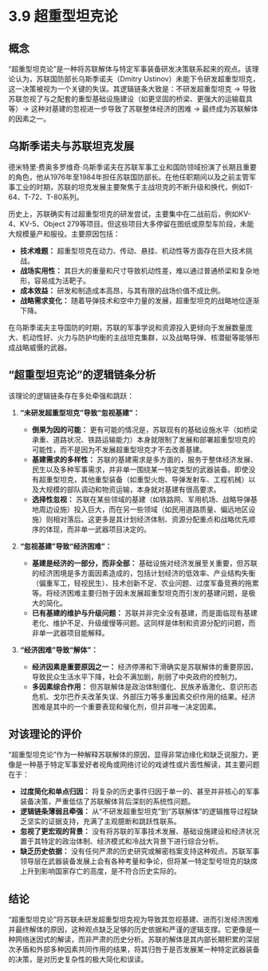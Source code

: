 # 3.9 超重型坦克论

## 概念

“超重型坦克论”是一种将苏联解体与特定军事装备研发决策联系起来的观点。该理论认为，苏联国防部长乌斯季诺夫（Dmitry Ustinov）未能下令研发超重型坦克，这一决策被视为一个关键的失误。其逻辑链条大致是：不研发超重型坦克 -> 导致苏联忽视了与之配套的重型基础设施建设（如更坚固的桥梁、更强大的运输载具等）-> 这种对基建的忽视进一步导致了苏联整体经济的困难 -> 最终成为苏联解体的因素之一。

## 乌斯季诺夫与苏联坦克发展

德米特里·费奥多罗维奇·乌斯季诺夫在苏联军事工业和国防领域扮演了长期且重要的角色，他从1976年至1984年担任苏联国防部长。在他任职期间以及之前主管军事工业的时期，苏联的坦克发展主要聚焦于主战坦克的不断升级和换代，例如T-64、T-72、T-80系列。

历史上，苏联确实有过超重型坦克的研发尝试，主要集中在二战前后，例如KV-4、KV-5、Object 279等项目。但这些项目大多停留在图纸或原型车阶段，未能大规模量产和服役。主要原因包括：

*   **技术难题：** 超重型坦克在动力、传动、悬挂、机动性等方面存在巨大技术挑战。
*   **战场实用性：** 其巨大的重量和尺寸导致机动性差，难以通过普通桥梁和复杂地形，容易成为活靶子。
*   **成本效益：** 研发和制造成本高昂，与其有限的战场价值不成比例。
*   **战略需求变化：** 随着导弹技术和空中力量的发展，超重型坦克的战略地位逐渐下降。

在乌斯季诺夫主导国防的时期，苏联的军事学说和资源投入更倾向于发展数量庞大、机动性好、火力与防护均衡的主战坦克集群，以及战略导弹、核潜艇等能够形成战略威慑的武器。

## “超重型坦克论”的逻辑链条分析

该理论的逻辑链条存在多处牵强和跳跃：

1.  **“未研发超重型坦克”导致“忽视基建”：**
    *   **倒果为因的可能：** 更有可能的情况是，苏联现有的基础设施水平（如桥梁承重、道路状况、铁路运输能力）本身就限制了发展和部署超重型坦克的可能性，而不是因为不发展超重型坦克才不去改善基建。
    *   **基建需求的多样性：** 苏联的基建需求是多方面的，服务于整体经济发展、民生以及多种军事需求，并非单一围绕某一特定类型的武器装备。即使没有超重型坦克，其他重型装备（如重型火炮、导弹发射车、工程机械）以及大规模的部队调动和物资运输，本身就对基建有很高要求。
    *   **选择性忽视：** 苏联在某些领域的基建（如铁路网、军用机场、战略导弹基地周边设施）投入巨大，而在另一些领域（如民用道路质量、偏远地区设施）则相对落后。这更多是其计划经济体制、资源分配重点和战略优先顺序的体现，而非单一武器项目决定的。

2.  **“忽视基建”导致“经济困难”：**
    *   **基建是经济的一部分，而非全部：** 基础设施对经济发展至关重要，但苏联的经济困境是多方面因素造成的，包括计划经济的低效率、产业结构失衡（偏重军工，轻视民生）、技术创新不足、农业问题、过度军备竞赛的拖累等。将经济困难主要归咎于因未发展超重型坦克而引发的基建问题，是极大的简化。
    *   **已有基建的维护与升级问题：** 苏联并非完全没有基建，而是面临现有基建老化、维护不足、升级缓慢等问题。这同样是体制和资源分配的问题，而非单一武器项目能解释。

3.  **“经济困难”导致“解体”：**
    *   **经济因素是重要原因之一：** 经济停滞和下滑确实是苏联解体的重要原因，导致民众生活水平下降，社会不满加剧，削弱了中央政府的控制力。
    *   **多因素综合作用：** 但苏联解体是政治体制僵化、民族矛盾激化、意识形态危机、戈尔巴乔夫改革失误、外部压力等多重因素交织作用的结果。经济困难是其中的一个重要表现和催化剂，但并非唯一决定因素。

## 对该理论的评价

“超重型坦克论”作为一种解释苏联解体的原因，显得非常边缘化和缺乏说服力，更像是一种基于特定军事爱好者视角或网络讨论的戏谑性或片面性解读，其主要问题在于：

*   **过度简化和单点归因：** 将复杂的历史事件归因于单一的、甚至并非核心的军事装备决策，严重低估了苏联解体背后深刻的系统性问题。
*   **逻辑链条薄弱且牵强：** 从“不研发超重型坦克”到“苏联解体”的逻辑推导过程缺乏坚实的证据支持，充满了主观臆断和跳跃性联系。
*   **忽视了更宏观的背景：** 没有将苏联的军事技术发展、基础设施建设和经济状况置于其特定的政治体制、经济模式和冷战大背景下进行综合分析。
*   **缺乏历史依据：** 没有任何严肃的历史研究或解密档案支持这种观点。苏联军事领导层在武器装备发展上会有各种考量和争论，但将某一特定型号坦克的缺席上升到影响国家存亡的高度，是不符合历史实际的。

## 结论

“超重型坦克论”将苏联未研发超重型坦克视为导致其忽视基建、进而引发经济困难并最终解体的原因，这种观点缺乏足够的历史依据和严谨的逻辑支撑。它更像是一种网络迷因式的解读，而非严肃的历史分析。苏联的解体是其内部长期积累的深层次矛盾和外部多种因素共同作用的结果，将其归咎于是否发展某一种特定武器装备的决策，是对历史复杂性的极大简化和误读。